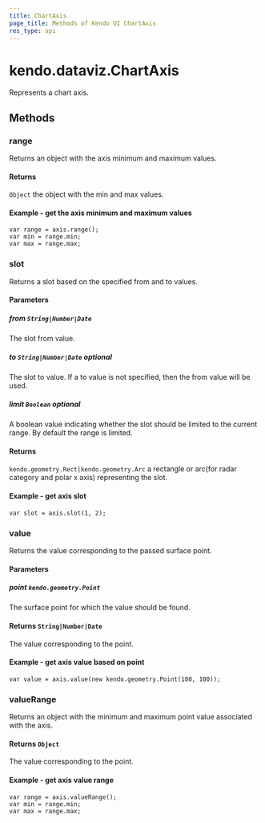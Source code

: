 ```yaml
---
title: ChartAxis
page_title: Methods of Kendo UI ChartAxis
res_type: api
---
```


# kendo.dataviz.ChartAxis

Represents a chart axis.

## Methods

### range

Returns an object with the axis minimum and maximum values.

#### Returns

`Object` the object with the min and max values.


#### Example - get the axis minimum and maximum values
    var range = axis.range();
    var min = range.min;
    var max = range.max;

### slot

Returns a slot based on the specified from and to values.

#### Parameters

##### from `String|Number|Date`

The slot from value.

##### to `String|Number|Date` *optional*

The slot to value. If a to value is not specified, then the from value will be used.

##### limit `Boolean` *optional*

A boolean value indicating whether the slot should be limited to the current range. By default the range is limited.

#### Returns

`kendo.geometry.Rect|kendo.geometry.Arc` a rectangle or arc(for radar category and polar x axis) representing the slot.

#### Example - get axis slot
    var slot = axis.slot(1, 2);

### value

Returns the value corresponding to the passed surface point.

#### Parameters

##### point `kendo.geometry.Point`

The surface point for which the value should be found.

#### Returns `String|Number|Date`

The value corresponding to the point.

#### Example - get axis value based on point
    var value = axis.value(new kendo.geometry.Point(100, 100));

### valueRange

Returns an object with the minimum and maximum point value associated with the axis.

#### Returns `Object`

The value corresponding to the point.

#### Example - get axis value range
    var range = axis.valueRange();
    var min = range.min;
    var max = range.max;
